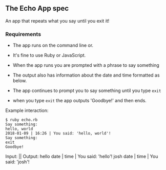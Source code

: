 ## The Echo App spec

An app that repeats what you say until you exit it!

### Requirements

- The app runs on the command line or.

- It's fine to use Ruby or JavaScript.

- When the app runs you are prompted with a phrase to say something

- The output also has information about the date and time formatted as below.

- The app continues to prompt you to say something until you type `exit`

- when you type `exit` the app outputs 'Goodbye!' and then ends.

Example interaction:

```
$ ruby echo.rb
Say something:
hello, world
2018-01-09 | 16:26 | You said: 'hello, world'!
Say something:
exit
Goodbye!
```

Input:        ||  Output:
hello           date | time | You said: 'hello'!
josh            date | time | You said: 'josh'!
